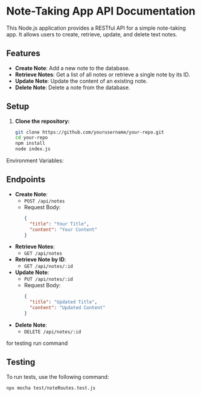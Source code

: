# Note-Taking App API Documentation

This Node.js application provides a RESTful API for a simple note-taking app. It allows users to create, retrieve, update, and delete text notes.

## Features

- **Create Note**: Add a new note to the database.
- **Retrieve Notes**: Get a list of all notes or retrieve a single note by its ID.
- **Update Note**: Update the content of an existing note.
- **Delete Note**: Delete a note from the database.

## Setup

1. **Clone the repository:**
   ```bash
   git clone https://github.com/yourusername/your-repo.git
   cd your-repo
   npm install
   node index.js

Environment Variables:



## Endpoints

- **Create Note**:
  - `POST /api/notes`
  - Request Body:
    ```json
    {
      "title": "Your Title",
      "content": "Your Content"
    }
    ```
- **Retrieve Notes**:
  - `GET /api/notes`
- **Retrieve Note by ID**:
  - `GET /api/notes/:id`
- **Update Note**:
  - `PUT /api/notes/:id`
  - Request Body:
    ```json
    {
      "title": "Updated Title",
      "content": "Updated Content"
    }
    ```
- **Delete Note**:
  - `DELETE /api/notes/:id`
 

for testing run command 

## Testing

To run tests, use the following command:

```bash
npx mocha test/noteRoutes.test.js

